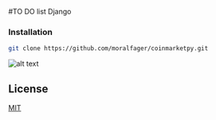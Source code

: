 #TO DO list Django



### Installation
```bash
git clone https://github.com/moralfager/coinmarketpy.git
```


![alt text](https://i.ibb.co/3Cmxthd/image.png)

## License
[MIT](https://choosealicense.com/licenses/mit/)
